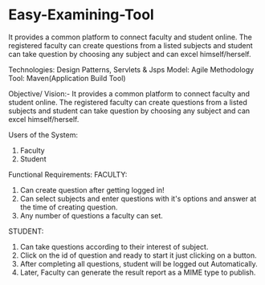 # Easy-Examining-Tool

It provides a common platform to connect faculty and student online. The registered faculty can create questions from a listed subjects and student can take question by choosing any subject and can excel himself/herself.

Technologies: 
Design Patterns, Servlets & Jsps
Model:
Agile Methodology
Tool:
Maven(Application Build Tool)


Objective/ Vision:-
It provides a common platform to connect faculty and student online. The registered faculty can create questions from a listed subjects and student can take question by choosing any subject and can excel himself/herself.

Users of the System:
1.	Faculty
2.	Student

Functional Requirements:
FACULTY: 
1.	Can create question after getting logged in!
2.	Can select subjects and enter questions with it's options and answer at the time of creating 
question.
3.	Any number of questions a faculty can set.

STUDENT:
1.	Can take questions according to their interest of subject.
2.	Click on the id of question and ready to start it just clicking on a button.
3.	After completing all questions, student will be logged out Automatically.
4.	Later, Faculty can generate the result report as a MIME type to publish.

